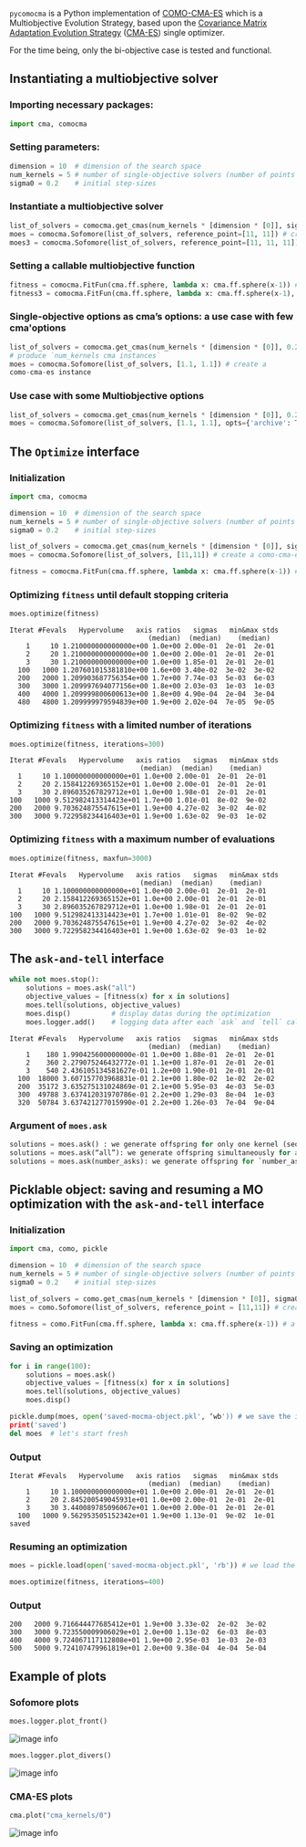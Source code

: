 ``pycomocma`` is a Python implementation of [COMO-CMA-ES](https://hal.inria.fr/hal-02103694/document) which is a Multiobjective Evolution Strategy, based upon the [Covariance Matrix Adaptation Evolution Strategy](https://en.wikipedia.org/wiki/CMA-ES) 
([CMA-ES](http://cma.gforge.inria.fr/)) single optimizer.

For the time being, only the bi-objective case is tested and functional.


## Instantiating a multiobjective solver

### Importing necessary packages:
```python
import cma, comocma
```

### Setting parameters:
```python
dimension = 10  # dimension of the search space
num_kernels = 5 # number of single-objective solvers (number of points on the front)
sigma0 = 0.2    # initial step-sizes
```

### Instantiate a multiobjective solver
```python
list_of_solvers = comocma.get_cmas(num_kernels * [dimension * [0]], sigma0) # produce `num_kernels cma instances`
moes = comocma.Sofomore(list_of_solvers, reference_point=[11, 11]) # create a bi-objective como-cma-es instance
moes3 = comocma.Sofomore(list_of_solvers, reference_point=[11, 11, 11]) # create a multiobjective como-cma-es instance
```

### Setting a callable multiobjective function
```python
fitness = comocma.FitFun(cma.ff.sphere, lambda x: cma.ff.sphere(x-1)) # a callable bi-objective function
fitness3 = comocma.FitFun(cma.ff.sphere, lambda x: cma.ff.sphere(x-1), lambda x: cma.ff.sphere(x+1)) # a callable multiobjective function
```

### Single-objective options as cma’s options: a use case with few cma'options
```python
list_of_solvers = comocma.get_cmas(num_kernels * [dimension * [0]], 0.2, inopts={'bounds': [0.2, 0.9], 'tolx': 10**-7,'popsize': 32}) 
# produce `num_kernels cma instances`
moes = comocma.Sofomore(list_of_solvers, [1.1, 1.1]) # create a 
como-cma-es instance
```

### Use case with some Multiobjective options
```python
list_of_solvers = comocma.get_cmas(num_kernels * [dimension * [0]], 0.2)
moes = comocma.Sofomore(list_of_solvers, [1.1, 1.1], opts={'archive': True, 'restart': None, 'update_order': None}) # create a como-cma-es instance
```


## The `Optimize` interface

### Initialization
```python
import cma, comocma

dimension = 10  # dimension of the search space
num_kernels = 5 # number of single-objective solvers (number of points on the front)
sigma0 = 0.2    # initial step-sizes

list_of_solvers = comocma.get_cmas(num_kernels * [dimension * [0]], sigma0) # produce `num_kernels cma instances`
moes = comocma.Sofomore(list_of_solvers, [11,11]) # create a como-cma-es instance

fitness = comocma.FitFun(cma.ff.sphere, lambda x: cma.ff.sphere(x-1)) # a callable bi-objective function
```
### Optimizing `fitness` until default stopping criteria

```python
moes.optimize(fitness)
```

    Iterat #Fevals   Hypervolume   axis ratios   sigmas   min&max stds
                                      (median)  (median)    (median)
        1     10 1.210000000000000e+00 1.0e+00 2.00e-01  2e-01  2e-01
        2     20 1.210000000000000e+00 1.0e+00 2.00e-01  2e-01  2e-01
        3     30 1.210000000000000e+00 1.0e+00 1.85e-01  2e-01  2e-01
      100   1000 1.207601015381810e+00 1.6e+00 3.40e-02  3e-02  3e-02
      200   2000 1.209903687756354e+00 1.7e+00 7.74e-03  5e-03  6e-03
      300   3000 1.209997694077156e+00 1.8e+00 2.03e-03  1e-03  1e-03
      400   4000 1.209999800600613e+00 1.8e+00 4.90e-04  2e-04  3e-04
      480   4800 1.209999979594839e+00 1.9e+00 2.02e-04  7e-05  9e-05
      
    
### Optimizing `fitness` with a limited number of iterations

```python
moes.optimize(fitness, iterations=300)
```
    Iterat #Fevals   Hypervolume   axis ratios   sigmas   min&max stds
                                    (median)  (median)    (median)
      1     10 1.100000000000000e+01 1.0e+00 2.00e-01  2e-01  2e-01
      2     20 2.158412269365152e+01 1.0e+00 2.00e-01  2e-01  2e-01
      3     30 2.896035267829712e+01 1.0e+00 1.98e-01  2e-01  2e-01
    100   1000 9.512982413314423e+01 1.7e+00 1.01e-01  8e-02  9e-02
    200   2000 9.703624875547615e+01 1.9e+00 4.27e-02  3e-02  4e-02
    300   3000 9.722958234416403e+01 1.9e+00 1.63e-02  9e-03  1e-02


### Optimizing `fitness`  with a maximum number of evaluations

```python
moes.optimize(fitness, maxfun=3000)
```
    Iterat #Fevals   Hypervolume   axis ratios   sigmas   min&max stds
                                    (median)  (median)    (median)
      1     10 1.100000000000000e+01 1.0e+00 2.00e-01  2e-01  2e-01
      2     20 2.158412269365152e+01 1.0e+00 2.00e-01  2e-01  2e-01
      3     30 2.896035267829712e+01 1.0e+00 1.98e-01  2e-01  2e-01
    100   1000 9.512982413314423e+01 1.7e+00 1.01e-01  8e-02  9e-02
    200   2000 9.703624875547615e+01 1.9e+00 4.27e-02  3e-02  4e-02
    300   3000 9.722958234416403e+01 1.9e+00 1.63e-02  9e-03  1e-02


## The `ask-and-tell` interface

```python
while not moes.stop():
    solutions = moes.ask("all")
    objective_values = [fitness(x) for x in solutions]
    moes.tell(solutions, objective_values)
    moes.disp()          # display datas during the optimization
    moes.logger.add()    # logging data after each `ask` and `tell` call
```

    Iterat #Fevals   Hypervolume   axis ratios   sigmas   min&max stds
                                      (median)  (median)    (median)
        1    180 1.990425600000000e-01 1.0e+00 1.88e-01  2e-01  2e-01
        2    360 2.279075246432772e-01 1.1e+00 1.87e-01  2e-01  2e-01
        3    540 2.436105134581627e-01 1.2e+00 1.90e-01  2e-01  2e-01
      100  18000 3.607157703968831e-01 2.1e+00 1.80e-02  1e-02  2e-02
      200  35172 3.635275131024869e-01 2.1e+00 5.95e-03  4e-03  5e-03
      300  49788 3.637412031970786e-01 2.2e+00 1.29e-03  8e-04  1e-03
      320  50784 3.637421277015990e-01 2.2e+00 1.26e-03  7e-04  9e-04

### Argument of `moes.ask`

```python
solutions = moes.ask() : we generate offspring for only one kernel (sequential)
solutions = moes.ask(“all”): we generate offspring simultaneously for all kernels (parallel)
solutions = moes.ask(number_asks): we generate offspring for `number_asks` kernels
```

## Picklable object: saving and resuming a MO optimization with the  `ask-and-tell` interface

### Initialization

```python
import cma, como, pickle

dimension = 10  # dimension of the search space
num_kernels = 5 # number of single-objective solvers (number of points on the front)
sigma0 = 0.2    # initial step-sizes

list_of_solvers = como.get_cmas(num_kernels * [dimension * [0]], sigma0) # produce `num_kernels cma instances`
moes = como.Sofomore(list_of_solvers, reference_point = [11,11]) # create a como-cma-es instance

fitness = como.FitFun(cma.ff.sphere, lambda x: cma.ff.sphere(x-1)) # a callable bi-objective function
```

### Saving an optimization

```python
for i in range(100):
    solutions = moes.ask()
    objective_values = [fitness(x) for x in solutions]
    moes.tell(solutions, objective_values)
    moes.disp()

pickle.dump(moes, open('saved-mocma-object.pkl', ‘wb')) # we save the instance
print('saved')
del moes  # let's start fresh
```

### Output

    Iterat #Fevals   Hypervolume   axis ratios   sigmas   min&max stds
                                      (median)  (median)    (median)
        1     10 1.100000000000000e+01 1.0e+00 2.00e-01  2e-01  2e-01
        2     20 2.845200549045931e+01 1.0e+00 2.00e-01  2e-01  2e-01
        3     30 3.440089785096067e+01 1.0e+00 2.00e-01  2e-01  2e-01
      100   1000 9.562953505152342e+01 1.9e+00 1.13e-01  9e-02  1e-01
    saved

### Resuming an optimization

```python
moes = pickle.load(open('saved-mocma-object.pkl', 'rb')) # we load the saved file here

moes.optimize(fitness, iterations=400)
```

### Output

    200   2000 9.716644477685412e+01 1.9e+00 3.33e-02  2e-02  3e-02
    300   3000 9.723550009906029e+01 2.0e+00 1.13e-02  6e-03  8e-03
    400   4000 9.724067117112808e+01 1.9e+00 2.95e-03  1e-03  2e-03
    500   5000 9.724107479961819e+01 2.0e+00 9.38e-04  4e-04  5e-04

## Example of plots

### Sofomore plots

```python
moes.logger.plot_front()
```
![image info](./readme_images/front.png )

```python
moes.logger.plot_divers()
```
![image info](./readme_images/divers.png )

### CMA-ES plots 

```python
cma.plot("cma_kernels/0")
```
![image info](./readme_images/cma-example.png )







